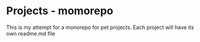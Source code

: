 # Projects - momorepo

This is my attempt for a monorepo for pet projects. Each project will have its own readme.md file
